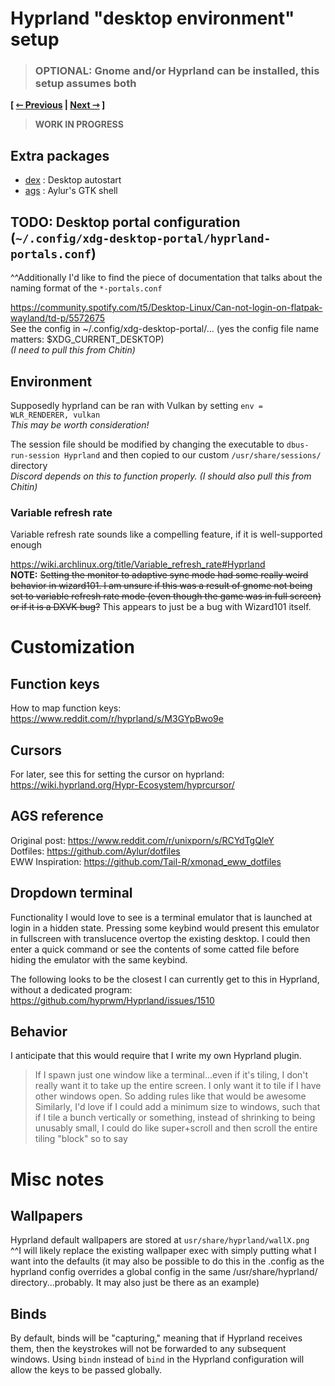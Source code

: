 # Hyprland "desktop environment" setup
> ### **OPTIONAL:** Gnome and/or Hyprland can be installed, this setup assumes both

**\[ [⇽ Previous](./06a-gnome.md) | [Next ⇾](./07-software.md) \]**  

> **WORK IN PROGRESS**

## Extra packages
- [dex](https://archlinux.org/packages/extra/any/dex/) : Desktop autostart
- [ags](https://aylur.github.io/ags-docs/config/installation/) : Aylur's GTK shell

## TODO: Desktop portal configuration (`~/.config/xdg-desktop-portal/hyprland-portals.conf`)
^^Additionally I'd like to find the piece of documentation that talks about the naming format of the `*-portals.conf`  

https://community.spotify.com/t5/Desktop-Linux/Can-not-login-on-flatpak-wayland/td-p/5572675  
See the config in ~/.config/xdg-desktop-portal/... (yes the config file name matters: $XDG_CURRENT_DESKTOP)  
_(I need to pull this from Chitin)_  

## Environment
Supposedly hyprland can be ran with Vulkan by setting `env = WLR_RENDERER, vulkan`  
_This may be worth consideration!_  

The session file should be modified by changing the executable to `dbus-run-session Hyprland` and then copied to our custom `/usr/share/sessions/` directory  
_Discord depends on this to function properly. (I should also pull this from Chitin)_  

### Variable refresh rate
Variable refresh rate sounds like a compelling feature, if it is well-supported enough

https://wiki.archlinux.org/title/Variable_refresh_rate#Hyprland  
**NOTE:** ~~Setting the monitor to adaptive sync mode had some really weird behavior in wizard101. I am unsure if this was a result of gnome not being set to variable refresh rate mode (even though the game was in full screen) or if it is a DXVK bug?~~ This appears to just be a bug with Wizard101 itself.

# Customization
## Function keys
How to map function keys: https://www.reddit.com/r/hyprland/s/M3GYpBwo9e  

## Cursors
For later, see this for setting the cursor on hyprland:  
https://wiki.hyprland.org/Hypr-Ecosystem/hyprcursor/  

## AGS reference
Original post: https://www.reddit.com/r/unixporn/s/RCYdTgQleY  
Dotfiles: https://github.com/Aylur/dotfiles  
EWW Inspiration: https://github.com/Tail-R/xmonad_eww_dotfiles  

## Dropdown terminal
Functionality I would love to see is a terminal emulator that is launched at login in a hidden state. Pressing some keybind would present this emulator in fullscreen with translucence overtop the existing desktop. I could then enter a quick command or see the contents of some catted file before hiding the emulator with the same keybind. 

The following looks to be the closest I can currently get to this in Hyprland, without a dedicated program:  
https://github.com/hyprwm/Hyprland/issues/1510  

## Behavior
I anticipate that this would require that I write my own Hyprland plugin.

> If I spawn just one window like a terminal...even if it's tiling, I don't really want it to take up the entire screen. I only want it to tile if I have other windows open. So adding rules like that would be awesome  
Similarly, I'd love if I could add a minimum size to windows, such that if I tile a bunch vertically or something, instead of shrinking to being unusably small, I could do like super+scroll and then scroll the entire tiling "block" so to say  

# Misc notes
## Wallpapers
Hyprland default wallpapers are stored at `usr/share/hyprland/wallX.png`  
^^I will likely replace the existing wallpaper exec with simply putting what I want into the defaults (it may also be possible to do this in the .config as the hyprland config overrides a global config in the same /usr/share/hyprland/ directory...probably. It may also just be there as an example)

## Binds
By default, binds will be "capturing," meaning that if Hyprland receives them, then the keystrokes will not be forwarded to any subsequent windows. Using `bindn` instead of `bind` in the Hyprland configuration will allow the keys to be passed globally.
